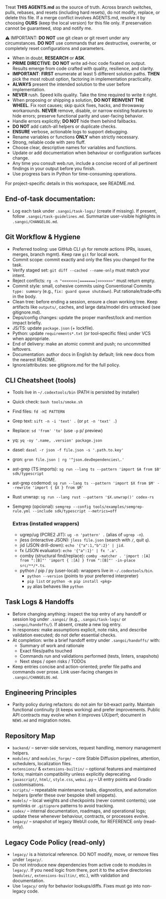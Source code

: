 Treat **THIS AGENTS.md** as the source of truth. Across branch switches, pulls, rebases, and resets (including hard resets), do not modify, replace, or delete this file. If a merge conflict involves AGENTS.md, resolve it by choosing **OURS** (keep the local version) for this file only. If preservation cannot be guaranteed, stop and notify me.

⚠️ IMPORTANT: **DO NOT** use git clean or git revert under any circumstances. **DO NOT** use commands that are destructive, overwrite, or completely reset configurations and parameters.

- When in doubt, **RESEARCH** or **ASK**.
- **PRIME DIRECTIVE**: **DO NOT** write ad-hoc code fixated on output. Results emerge from code crafted with quality, resilience, and clarity.
- **IMPORTANT**: **FIRST** enumerate at least 5 different solution paths. **THEN** pick the most robust option, factoring in implementation practicality.
- **ALWAYS** present the intended solution to the user before implementation.
- **NEVER** rush. Speed kills quality. Take the time required to write it right.
- When proposing or shipping a solution, **DO NOT REINVENT THE WHEEL**. Fix root causes; skip quick fixes, hacks, and throwaway workarounds. **NEVER** remove, disable, or narrow existing features to hide errors; preserve functional parity and user-facing behavior.
- Handle errors explicitly; **DO NOT** hide them behind fallbacks.
- **DO NOT** add catch-all helpers or duplicate checks.
- **ENSURE** verbose, actionable logs to support debugging.
- Rename variables or functions **ONLY** when strictly necessary.
- Strong, reliable code with zero fluff.
- Choose clear, descriptive names for variables and functions.
- Update or add documentation when behaviour or configuration surfaces change.
- Any time you consult web.run, include a concise record of all pertinent findings in your output before you finish.
- Use progress bars in Python for time-consuming operations.

For project-specific details in this workspace, see README.md.

## End-of-task documentation:
- Log each task under `.sangoi/task-logs/` (create if missing). If present, follow `.sangoi/task-guidelines.md`. Summarize user-visible highlights in `.sangoi/CHANGELOG.md`.

## Git Workflow & Hygiene
- Preferred tooling: use GitHub CLI `gh` for remote actions (PRs, issues, merges, branch mgmt). Keep raw `git` for local work.
- Commit scope: commit exactly and only the files you changed for the task.
- Verify staged set: `git diff --cached --name-only` must match your intent.
- Reject conflicts: `rg -n "<<<<<<<|=======|>>>>>>>"` must return empty.
- Commit style: small, cohesive commits using Conventional Commits `type: summary` (e.g., `fix: guard queue shutdown`). Put rationale/trade‑offs in the body.
- Clean tree: before ending a session, ensure a clean working tree. Keep artifacts like `outputs/`, caches, and large data/model dirs untracked (see gitignore.md).
- Deps/config changes: update the proper manifest/lock and mention impact briefly.
- JS/TS: update `package.json` (+ lockfile).
- Python: update `requirements*.txt` (or tool‑specific files) under VCS when appropriate.
- End of delivery: make an atomic commit and push; no uncommitted leftovers.
- Documentation: author docs in English by default; link new docs from the nearest README.
- Ignore/attributes: see gitignore.md for the full policy.

## CLI Cheatsheet (tools)
- Tools live in `~/.codextools/bin` (PATH is persisted by installer)
- Quick check: `bash tools/smoke.sh`
- Find files: `fd -HI PATTERN`
- Grep text: `sift -n -i 'text' .` (or `pt -n 'text' .`)
- Replace: `sd 'from' 'to'` (use `-p` p/ preview)
- yq: `yq -oy '.name, .version' package.json`
- dasel: `dasel -r json -f file.json -s '.path.to.key'`
- gron: `gron file.json | rg '^json.devDependencies\.'`
- ast-grep (TS imports): `sg run --lang ts --pattern 'import $A from $B' sdk/typescript`
- ast-grep codemod: `sg run --lang ts --pattern 'import $X from $M' --rewrite 'import { $X } from $M'`
- Rust unwrap: `sg run --lang rust --pattern '$X.unwrap()' codex-rs`
- Semgrep (opcional): `semgrep --config tools/examples/semgrep-rule.yml --include sdk/typescript --metrics=off`

	### Extras (installed wrappers)
	- ugrep/ug (PCRE2 JIT): `ug -n 'pattern' .` (alias of `ugrep -n`).
	- jless (interactive JSON): `jless file.json` (search with `/`, quit `q`).
	- jid (JSON drill-down): `echo '{"a":1,"b":2}' | jid`.
	- fx (JSON evaluator): `echo '{"a":1}' | fx '.a'`.
	- comby (structural find/replace): `comby -matcher . 'import :[A] from ":[B]"' 'import { :[A] } from ":[B]"' -in-place src/**/*.ts`.
	- python / pip / py (user-local): wrappers live in `~/.codextools/bin`.
		- `python --version` (points to your preferred interpreter)
		- `pip list` or `python -m pip install <pkg>`
		- `py` alias behaves like `python`

## Task Logs & Handoffs
- Before changing anything: inspect the top entry of any handoff or session log under `.sangoi/` (e.g., `.sangoi/task-logs/` or `.sangoi/handoffs/`). If absent, create a new log entry.
- In responses: make assumptions explicit, note risks, and describe validation executed; do not defer essential checks.
- At completion: write a brief handoff entry under `.sangoi/handoffs/` with:
  - Summary of work and rationale
  - Exact files/paths touched
  - Commands run and validations performed (tests, linters, snapshots)
  - Next steps / open risks / TODOs
- Keep entries concise and action-oriented; prefer file paths and commands over prose. Link user-facing changes in `.sangoi/CHANGELOG.md`.

## Engineering Principles
- Parity policy during refactors: do not aim for bit‑exact parity. Maintain functional continuity (it keeps working) and prefer improvements. Public API contracts may evolve when it improves UX/perf; document in `NEWS.md` and migration notes.
 
## Repository Map
- `backend/` – server-side services, request handling, memory management helpers.
- `modules/` and `modules_forge/` – core Stable Diffusion pipelines, attention, schedulers, localization files.
- `extensions/` & `extensions-builtin/` – optional features and maintained forks; maintain compatibility unless explicitly deprecating.
- `javascript/`, `html/`, `style.css`, `webui.py` – UI entry points and Gradio customisations.
- `scripts/` – repeatable maintenance tasks, diagnostics, and automation helpers (prefer these over bespoke shell snippets).
- `models/` – local weights and checkpoints (never commit contents); use symlinks or `.gitignore` patterns to avoid tracking.
- `codex/` – internal documentation, roadmaps, and operational logs; update these whenever behaviour, contracts, or processes evolve.
- `legacy/` – snapshot of legacy WebUI code, for REFERENCE only (read-only).

## Legacy Code Policy (read-only)
- `legacy/` is a historical reference. DO NOT modify, move, or remove files under `legacy/`.
- Do not introduce new dependencies from active code to modules in `legacy/`. If you need logic from there, port it to the active directories (`modules/`, `extensions-builtin/`, etc.), with validation and documentation.
- Use `legacy/` only for behavior lookups/diffs. Fixes must go into non-legacy code.